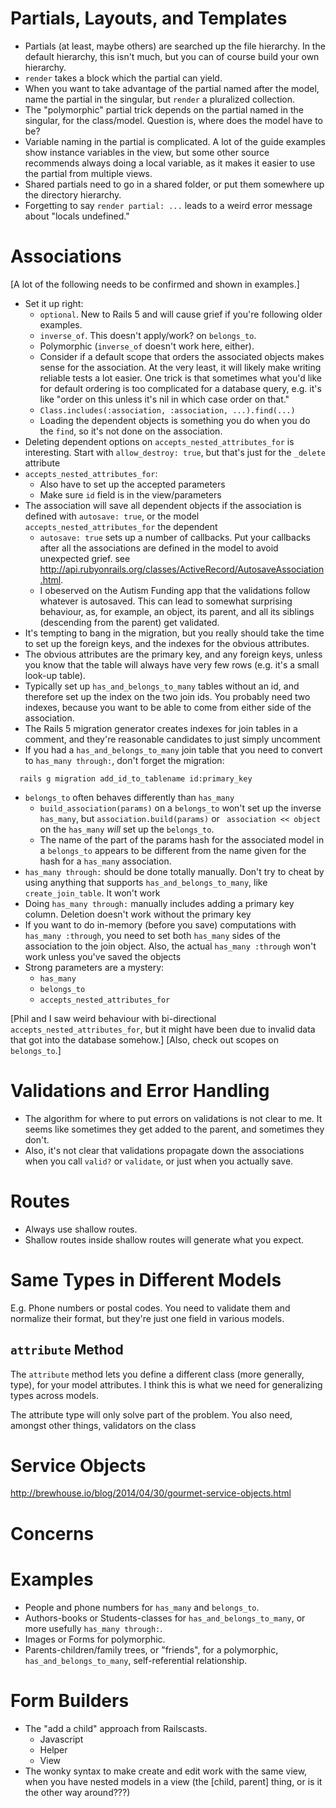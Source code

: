 # Partials, Layouts, and Templates
* Partials (at least, maybe others) are searched up the file hierarchy.
In the default hierarchy, this isn't much, but you can of course build
your own hierarchy.
* `render` takes a block which the partial can yield.
* When you want to take advantage of the partial named after the model,
name the partial in the singular, but `render` a pluralized collection.
* The "polymorphic" partial trick depends on the partial named in the singular,
for the class/model. Question is, where does the model have to be?
* Variable naming in the partial is complicated.
A lot of the guide examples
show instance variables in the view,
but some other source recommends always doing a local variable,
as it makes it easier to use the partial from multiple views.
* Shared partials need to go in a shared folder,
or put them somewhere up the directory hierarchy.
* Forgetting to say `render partial: ...` leads to a weird error message
about "locals undefined."

# Associations
[A lot of the following needs to be confirmed and shown in examples.]
* Set it up right:
  * `optional`. New to Rails 5 and will cause grief if you're following
  older examples.
  * `inverse_of`. This doesn't apply/work? on `belongs_to`.
  * Polymorphic (`inverse_of` doesn't work here, either).
  * Consider if a default scope that orders the associated objects
  makes sense for the association.
  At the very least, it will likely make writing reliable
  tests a lot easier.
  One trick is that sometimes what you'd like for default ordering
  is too complicated for a database query,
  e.g. it's like "order on this unless it's nil in which case order on that."
  * `Class.includes(:association, :association, ...).find(...)`
  * Loading the dependent objects is something you do when you
  do the `find`, so it's not done on the association.
* Deleting dependent options on `accepts_nested_attributes_for` is interesting. Start with `allow_destroy: true`, but that's just for the `_delete` attribute
* `accepts_nested_attributes_for`:
  * Also have to set up the accepted parameters
  * Make sure `id` field is in the view/parameters
* The association will save all dependent objects if the association
is defined with `autosave: true`, or the model `accepts_nested_attributes_for`
the dependent
  * `autosave: true` sets up a number of callbacks. Put your callbacks after
  all the associations are defined in the model to avoid unexpected grief.
  see http://api.rubyonrails.org/classes/ActiveRecord/AutosaveAssociation.html.
  * I obeserved on the Autism Funding app that the validations follow
  whatever is autosaved. This can lead to somewhat surprising behaviour,
  as, for example, an object, its parent, and all its siblings
  (descending from the parent) get validated.
* It's tempting to bang in the migration,
but you really should take the time to set up the foreign keys,
and the indexes for the obvious attributes.
* The obvious attributes are the primary key,
and any foreign keys,
unless you know that the table will always have very few rows
(e.g. it's a small look-up table).
* Typically set up `has_and_belongs_to_many` tables without an id,
and therefore set up the index on the two join ids.
You probably need two indexes,
because you want to be able to come from either side of the association.
* The Rails 5 migration generator creates indexes for join tables in a comment,
and they're reasonable candidates to just simply uncomment
* If you had a `has_and_belongs_to_many` join table that you need to
convert to `has_many through:`, don't forget the migration:
```
  rails g migration add_id_to_tablename id:primary_key
```
* `belongs_to` often behaves differently than `has_many`
  * `build_association(params)` on a `belongs_to` won't set up the inverse `has_many`,
  but `association.build(params)` or ` association << object`
  on the `has_many` _will_ set up the `belongs_to`.
  * The name of the part of the params hash for the associated model
  in a `belongs_to` appears to be different from the name given
  for the hash for a `has_many` association.
* `has_many through:` should be done totally manually.
Don't try to cheat by using anything that supports `has_and_belongs_to_many`,
like `create_join_table`. It won't work
* Doing `has_many through:` manually includes adding a primary key column.
Deletion doesn't work without the primary key
* If you want to do in-memory (before you save) computations with
`has_many :through`, you need to set both `has_many` sides of
the association to the join object. Also, the actual `has_many :through`
won't work unless you've saved the objects
* Strong parameters are a mystery:
  * `has_many`
  * `belongs_to`
  * `accepts_nested_attributes_for`

[Phil and I saw weird behaviour with bi-directional
`accepts_nested_attributes_for`, but it might have been
due to invalid data that got into the database somehow.]
[Also, check out scopes on `belongs_to`.]

# Validations and Error Handling
* The algorithm for where to put errors on validations
is not clear to me.
It seems like sometimes they get added to the parent,
and sometimes they don't.
* Also, it's not clear that validations propagate down the associations
when you call `valid?` or `validate`,
or just when you actually save.

# Routes
* Always use shallow routes.
* Shallow routes inside shallow routes will generate what you expect.

# Same Types in Different Models
E.g. Phone numbers or postal codes.
You need to validate them and normalize their format,
but they're just one field in various models.

## `attribute` Method
The `attribute` method lets you define a different class (more generally, type),
for your model attributes. I think this is what we need for generalizing
types across models.

The attribute type will only solve part of the problem.
You also need, amongst other things,
validators on the class

# Service Objects
http://brewhouse.io/blog/2014/04/30/gourmet-service-objects.html

# Concerns

# Examples
* People and phone numbers for `has_many` and `belongs_to`.
* Authors-books or Students-classes for `has_and_belongs_to_many`,
or more usefully `has_many through:`.
* Images or Forms for polymorphic.
* Parents-children/family trees, or "friends",
for a polymorphic,
`has_and_belongs_to_many`,
self-referential relationship.

# Form Builders
* The "add a child" approach from Railscasts.
  * Javascript
  * Helper
  * View
* The wonky syntax to make create and edit work with the same view,
when you have nested models in a view (the [child, parent] thing,
  or is it the other way around???)
